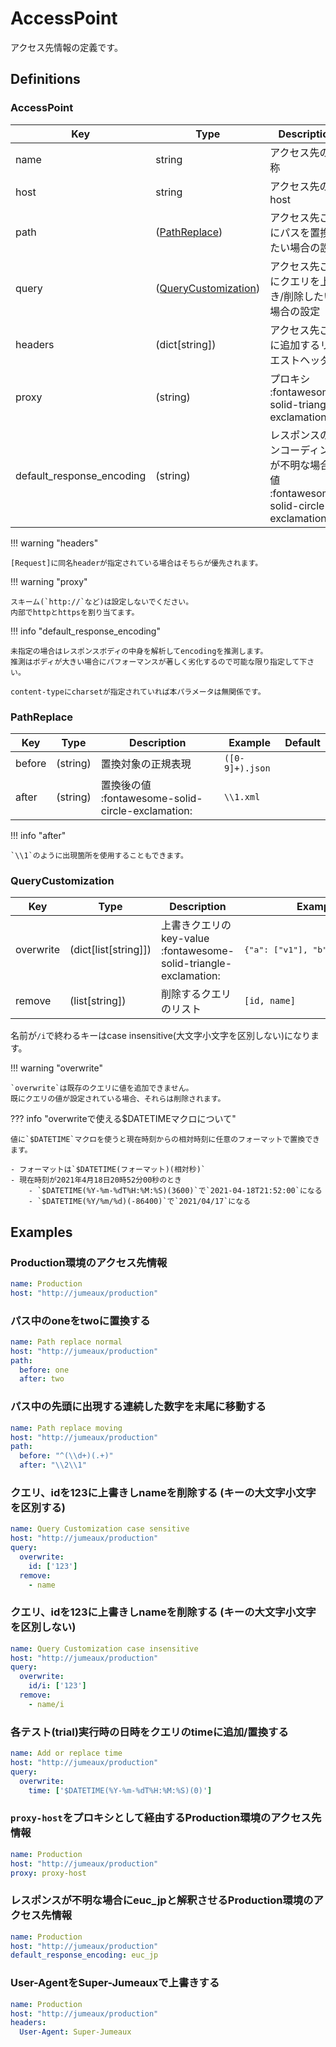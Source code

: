 AccessPoint
===========

アクセス先情報の定義です。

Definitions
-----------

### AccessPoint

|            Key            |                    Type                     |                          Description                          |             Example             | Default |
| ------------------------- | ------------------------------------------- | ------------------------------------------------------------- | ------------------------------- | ------- |
| name                      | string                                      | アクセス先の名称                                              | Production                      |         |
| host                      | string                                      | アクセス先のhost                                              | `http://jumeaux/production`     |         |
| path                      | ([PathReplace](#pathreplace))               | アクセス先ごとにパスを置換したい場合の設定                    | -                               |         |
| query                     | ([QueryCustomization](#querycustomization)) | アクセス先ごとにクエリを上書き/削除したい場合の設定           | -                               |         |
| headers                   | (dict[string])                              | アクセス先ごとに追加するリクエストヘッダ                      | <pre>{"xxx": "xxx-value"}</pre> |         |
| proxy                     | (string)                                    | プロキシ :fontawesome-solid-triangle-exclamation:                            | `proxy-host`                    |         |
| default_response_encoding | (string)                                    | レスポンスのエンコーディングが不明な場合の値 :fontawesome-solid-circle-exclamation: | utf8                            |         |

!!! warning "headers"

    [Request]に同名headerが指定されている場合はそちらが優先されます。

!!! warning  "proxy"

    スキーム(`http://`など)は設定しないでください。  
    内部でhttpとhttpsを割り当てます。

!!! info "default_response_encoding"

    未指定の場合はレスポンスボディの中身を解析してencodingを推測します。  
    推測はボディが大きい場合にパフォーマンスが著しく劣化するので可能な限り指定して下さい。

    content-typeにcharsetが指定されていれば本パラメータは無関係です。

### PathReplace

| Key    | Type     | Description                 | Example         | Default |
|--------|----------|-----------------------------|-----------------|---------|
| before | (string) | 置換対象の正規表現          | `([0-9]+).json` |         |
| after  | (string) | 置換後の値 :fontawesome-solid-circle-exclamation: | `\\1.xml`       |         |


!!! info "after"

    `\\1`のように出現箇所を使用することもできます。


### QueryCustomization

| Key       | Type                 | Description                                       | Example                                   | Default |
|-----------|----------------------|---------------------------------------------------|-------------------------------------------|---------|
| overwrite | (dict[list[string]]) | 上書きクエリのkey-value :fontawesome-solid-triangle-exclamation: | <pre>{"a": ["v1"], "b": ["2", "3"]}</pre> |         |
| remove    | (list[string])       | 削除するクエリのリスト                            | `[id, name]`                              |         |

名前が`/i`で終わるキーはcase insensitive(大文字小文字を区別しない)になります。

!!! warning "overwrite"

    `overwrite`は既存のクエリに値を追加できません。  
    既にクエリの値が設定されている場合、それらは削除されます。

??? info "overwriteで使える$DATETIMEマクロについて"

    値に`$DATETIME`マクロを使うと現在時刻からの相対時刻に任意のフォーマットで置換できます。

    - フォーマットは`$DATETIME(フォーマット)(相対秒)`
    - 現在時刻が2021年4月18日20時52分00秒のとき
        - `$DATETIME(%Y-%m-%dT%H:%M:%S)(3600)`で`2021-04-18T21:52:00`になる
        - `$DATETIME(%Y/%m/%d)(-86400)`で`2021/04/17`になる

Examples
--------

### Production環境のアクセス先情報

```yaml
name: Production
host: "http://jumeaux/production"
```

### パス中のoneをtwoに置換する

```yaml
name: Path replace normal
host: "http://jumeaux/production"
path:
  before: one
  after: two
```

### パス中の先頭に出現する連続した数字を末尾に移動する

```yaml
name: Path replace moving
host: "http://jumeaux/production"
path:
  before: "^(\\d+)(.+)"
  after: "\\2\\1"
```

### クエリ、idを123に上書きしnameを削除する (キーの大文字小文字を区別する)

```yaml
name: Query Customization case sensitive
host: "http://jumeaux/production"
query:
  overwrite:
    id: ['123']
  remove:
    - name
```

### クエリ、idを123に上書きしnameを削除する (キーの大文字小文字を区別しない)

```yaml
name: Query Customization case insensitive
host: "http://jumeaux/production"
query:
  overwrite:
    id/i: ['123']
  remove:
    - name/i
```

### 各テスト(trial)実行時の日時をクエリのtimeに追加/置換する

```yaml
name: Add or replace time
host: "http://jumeaux/production"
query:
  overwrite:
    time: ['$DATETIME(%Y-%m-%dT%H:%M:%S)(0)']
```

### `proxy-host`をプロキシとして経由するProduction環境のアクセス先情報

```yaml
name: Production
host: "http://jumeaux/production"
proxy: proxy-host
```

### レスポンスが不明な場合にeuc_jpと解釈させるProduction環境のアクセス先情報

```yaml
name: Production
host: "http://jumeaux/production"
default_response_encoding: euc_jp
```

### User-AgentをSuper-Jumeauxで上書きする

```yaml
name: Production
host: "http://jumeaux/production"
headers:
  User-Agent: Super-Jumeaux
```

[request]: ../models/request.md
